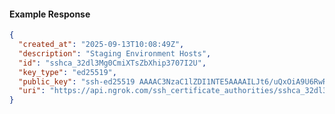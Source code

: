 <!-- Code generated for API Clients. DO NOT EDIT. -->

#### Example Response

```json
{
  "created_at": "2025-09-13T10:08:49Z",
  "description": "Staging Environment Hosts",
  "id": "sshca_32dl3Mg0CmiXTsZbXhip3707I2U",
  "key_type": "ed25519",
  "public_key": "ssh-ed25519 AAAAC3NzaC1lZDI1NTE5AAAAILJt6/uQxOiA9U6RwRQMhwgxA4QiVrccHyTOAVHT9lo7",
  "uri": "https://api.ngrok.com/ssh_certificate_authorities/sshca_32dl3Mg0CmiXTsZbXhip3707I2U"
}
```
